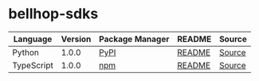# bellhop-sdks

|Language|Version|Package Manager|README|Source|
|-|-|-|-|-|
|Python|1.0.0|[PyPI](https://pypi.org/project/bellhop-python-sdk/1.0.0)|[README](https://github.com/konfig-dev/bellhop-sdks/tree/main/python#readme)|[Source](https://github.com/konfig-dev/bellhop-sdks/tree/main/python)|
|TypeScript|1.0.0|[npm](https://www.npmjs.com/package/bellhop-typescript-sdk/v/1.0.0)|[README](https://github.com/konfig-dev/bellhop-sdks/tree/main/typescript#readme)|[Source](https://github.com/konfig-dev/bellhop-sdks/tree/main/typescript)|